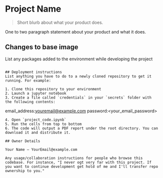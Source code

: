 # Project Name
> Short blurb about what your product does.

One to two paragraph statement about your product and what it does.

## Changes to base image
List any packages added to the environment while developing the project



```

## Deployment instructions
List anything you have to do to a newly cloned repository to get it running. For example:

1. Clone this repository to your environment
2. Launch a jupyter notebook
3. Create a file called `credentials` in your `secrets` folder with the following contents:
```
email_address:<youremail@example.com>
password:<your_email_password>
```
4. Open `project_code.ipynb`
5. Run the cells from top to bottom
6. The code will output a PDF report under the root directory. You can download it and distribute it.

## Owner Details

Your Name – YourEmail@example.com

Any usage/collaboration instructions for people who browse this codebase. For instance, "I never ogt very far with this project. If you want to continue development get hold of me and I'll transfer repo ownership to you."
